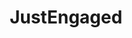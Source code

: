---
title: JustEngaged
crosslinks:
- weddingplanning
- JUSTNOMIL
- engaged
- RedditLaqueristas
- jewelry
- Drama
- Yosemite
- AskReddit
---